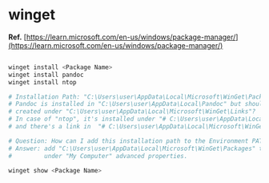 winget
======

**Ref.** [https://learn.microsoft.com/en-us/windows/package-manager/](https://learn.microsoft.com/en-us/windows/package-manager/)

```powershell

winget install <Package Name>
winget install pandoc
winget install ntop

# Installation Path: "C:\Users\user\AppData\Local\Microsoft\WinGet\Packages"
# Pandoc is installed in "C:\Users\user\AppData\Local\Pandoc" but shouldn't it be
# created under "C:\Users\user\AppData\Local\Microsoft\WinGet\Links"?
# In case of "ntop", it's installed under "# C:\Users\user\AppData\Local\Microsoft\WinGet\Packages"
# and there's a link in  "# C:\Users\user\AppData\Local\Microsoft\WinGet\Links"

# Question: How can I add this installation path to the Environment PATH variable?
# Answer: add "C:\Users\user\AppData\Local\Microsoft\WinGet\Packages" to the PATH variable
#         under "My Computer" advanced properties.

winget show <Package Name>

```
